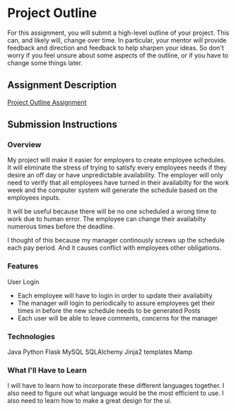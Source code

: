 # Project Outline
For this assignment, you will submit a high-level outline of your project. This can, and likely will, change over time. In particular, your mentor will provide feedback and direction and feedback to help sharpen your ideas. So don't worry if you feel unsure about some aspects of the outline, or if you have to change some things later.

## Assignment Description
[Project Outline Assignment](https://education.launchcode.org/liftoff/assignments/project-outline/)

## Submission Instructions

### Overview
My project will make it easier for employers to create employee schedules. It will eliminate the stress of trying to satisfy every employees needs if they desire an off day or have unpredictable availability. The employer will only need to verify that all employees have turned in their availabilty for the work week and the computer system will generate the schedule based on the employees inputs.

It will be useful because there will be no one scheduled a wrong time to work due to human error. The employee can change their availabilty numerous times before the deadline.

I thought of this because my manager continously screws up the schedule each pay period. And it causes conflict with employees other obligations.

### Features
User Login
- Each employee will have to login in order to update their availabilty
- The manager will login to periodically to assure employees get their times in before the new schedule needs to be generated
Posts
- Each user will be able to leave comments, concerns for the manager

### Technologies
Java
Python
Flask
MySQL
SQLAlchemy
Jinja2 templates
Mamp

### What I'll Have to Learn
I will have to learn how to incorporate these different languages together.
I also need to figure out what language would be the most efficient to use. I also need to learn how to make a great design for the ui.
